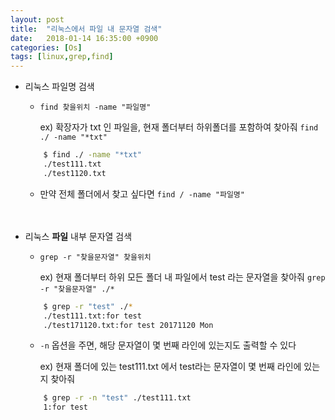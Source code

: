 ```yaml
---
layout: post
title:  "리눅스에서 파일 내 문자열 검색"
date:   2018-01-14 16:35:00 +0900
categories: [Os]
tags: [linux,grep,find]
---
```


* 리눅스 파일명 검색

	* `find 찾을위치 -name "파일명"`

		ex) 확장자가 txt 인 파일을, 현재 폴더부터 하위폴더를 포함하여 찾아줘
		`find ./ -name "*txt"`
	~~~bash
		$ find ./ -name "*txt"
		./test111.txt
		./test1120.txt
	~~~
	
	* 만약 전체 폴더에서 찾고 싶다면 `find / -name "파일명"`   
<br/><br/>
* 리눅스 **파일** 내부 문자열 검색  
	* `grep -r "찾을문자열" 찾을위치`
		
		ex) 현재 폴더부터 하위 모든 폴더 내 파일에서 test 라는 문자열을 찾아줘
			`grep -r "찾을문자열" ./*`
	~~~bash
		$ grep -r "test" ./*
		./test111.txt:for test
		./test171120.txt:for test 20171120 Mon
	~~~

	* `-n` 옵션을 주면, 해당 문자열이 몇 번째 라인에 있는지도 출력할 수 있다

		ex) 현재 폴더에 있는 test111.txt 에서 test라는 문자열이 몇 번째 라인에 있는지 찾아줘
	~~~bash
		$ grep -r -n "test" ./test111.txt
		1:for test
	~~~	